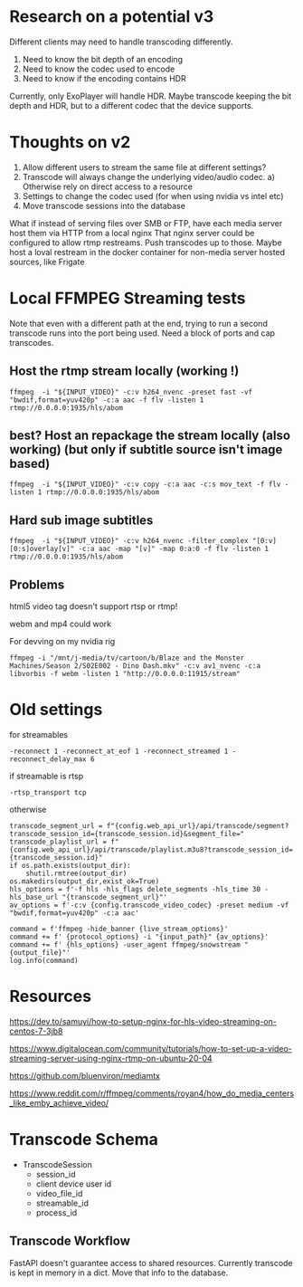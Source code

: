 # Research on a potential v3
Different clients may need to handle transcoding differently.

1. Need to know the bit depth of an encoding
2. Need to know the codec used to encode
3. Need to know if the encoding contains HDR

Currently, only ExoPlayer will handle HDR.
Maybe transcode keeping the bit depth and HDR, but to a different codec that the device supports.

# Thoughts on v2

 1. Allow different users to stream the same file at different settings?
 2. Transcode will always change the underlying video/audio codec.
   a) Otherwise rely on direct access to a resource
 3. Settings to change the codec used (for when using nvidia vs intel etc)
 4. Move transcode sessions into the database

What if instead of serving files over SMB or FTP, have each media server host them via HTTP from a local nginx
That nginx server could be configured to allow rtmp restreams.
Push transcodes up to those.
Maybe host a loval restream in the docker container for non-media server hosted sources, like Frigate

# Local FFMPEG Streaming tests

Note that even with a different path at the end, trying to run a second transcode runs into the port being used. Need a block of ports and cap transcodes.

## Host the rtmp stream locally (working !)
`ffmpeg  -i "${INPUT_VIDEO}" -c:v h264_nvenc -preset fast -vf "bwdif,format=yuv420p" -c:a aac -f flv -listen 1 rtmp://0.0.0.0:1935/hls/abom`

## best? Host an repackage the stream locally (also working) (but only if subtitle source isn't image based)
`ffmpeg  -i "${INPUT_VIDEO}" -c:v copy -c:a aac -c:s mov_text -f flv -listen 1 rtmp://0.0.0.0:1935/hls/abom`

## Hard sub image subtitles
`ffmpeg  -i "${INPUT_VIDEO}" -c:v h264_nvenc -filter_complex "[0:v][0:s]overlay[v]" -c:a aac -map "[v]" -map 0:a:0 -f flv -listen 1 rtmp://0.0.0.0:1935/hls/abom`

## Problems

html5 video tag doesn't support rtsp or rtmp!

webm and mp4 could work

For devving on my nvidia rig

`ffmpeg -i "/mnt/j-media/tv/cartoon/b/Blaze and the Monster Machines/Season 2/S02E002 - Dino Dash.mkv" -c:v av1_nvenc -c:a libvorbis -f webm -listen 1 "http://0.0.0.0:11915/stream"`

# Old settings

for streamables

`-reconnect 1 -reconnect_at_eof 1 -reconnect_streamed 1 -reconnect_delay_max 6`

if streamable is rtsp

`-rtsp_transport tcp`

otherwise

```
transcode_segment_url = f"{config.web_api_url}/api/transcode/segment?transcode_session_id={transcode_session.id}&segment_file="
transcode_playlist_url = f"{config.web_api_url}/api/transcode/playlist.m3u8?transcode_session_id={transcode_session.id}"
if os.path.exists(output_dir):
    shutil.rmtree(output_dir)
os.makedirs(output_dir,exist_ok=True)
hls_options = f'-f hls -hls_flags delete_segments -hls_time 30 -hls_base_url "{transcode_segment_url}"'
av_options = f'-c:v {config.transcode_video_codec} -preset medium -vf "bwdif,format=yuv420p" -c:a aac'

command = f'ffmpeg -hide_banner {live_stream_options}'
command += f' {protocol_options} -i "{input_path}" {av_options}'
command += f' {hls_options} -user_agent ffmpeg/snowstream "{output_file}"'
log.info(command)
```

# Resources

https://dev.to/samuyi/how-to-setup-nginx-for-hls-video-streaming-on-centos-7-3jb8

https://www.digitalocean.com/community/tutorials/how-to-set-up-a-video-streaming-server-using-nginx-rtmp-on-ubuntu-20-04

https://github.com/bluenviron/mediamtx

https://www.reddit.com/r/ffmpeg/comments/royan4/how_do_media_centers_like_emby_achieve_video/

# Transcode Schema

- TranscodeSession
  - session_id
  - client device user id
  - video_file_id
  - streamable_id
  - process_id

## Transcode Workflow

FastAPI doesn't guarantee access to shared resources.
Currently transcode is kept in memory in a dict.
Move that info to the database.